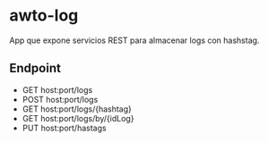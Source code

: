 # awto-log

App que expone servicios REST para almacenar logs con hashstag.

## Endpoint
- GET host:port/logs
- POST host:port/logs
- GET host:port/logs/{hashtag}
- GET host:port/logs/by/{idLog}
- PUT host:port/hastags

